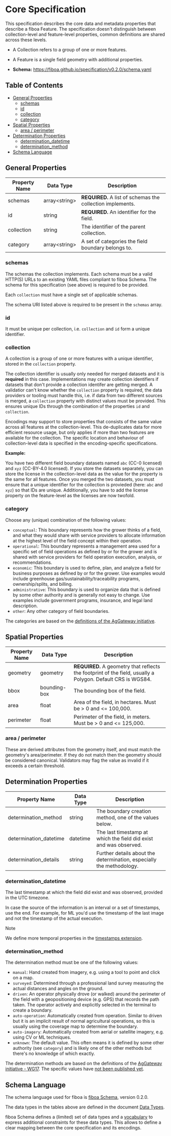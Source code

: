 # Core Specification <!-- omit in toc -->

This specification describes the core data and metadata properties that describe a fiboa Feature.
The specification doesn't distinguish between collection-level and feature-level properties,
common definitions are shared across these levels.

- A Collection refers to a group of one or more features.
- A Feature is a single field geometry with additional properties.

- **Schema:** <https://fiboa.github.io/specification/v0.2.0/schema.yaml>

## Table of Contents <!-- omit in toc -->

- [General Properties](#general-properties)
  - [schemas](#schemas)
  - [id](#id)
  - [collection](#collection)
  - [category](#category)
- [Spatial Properties](#spatial-properties)
  - [area / perimeter](#area--perimeter)
- [Determination Properties](#determination-properties)
  - [determination\_datetime](#determination_datetime)
  - [determination\_method](#determination_method)
- [Schema Language](#schema-language)

## General Properties

| Property Name | Data Type      | Description |
| ------------- | -------------- | ----------- |
| schemas       | array\<string> | **REQUIRED.** A list of schemas the collection implements. |
| id            | string         | **REQUIRED.** An identifier for the field. |
| collection    | string         | The identifier of the parent collection. |
| category      | array\<string> | A set of categories the field boundary belongs to. |

### schemas

The schemas the collection implements.
Each schema must be a valid HTTP(S) URLs to an existing YAML files compliant to fiboa Schema.
The schema for this specification (see above) is required to be provided.

Each `collection` must have a single set of applicable schemas.

The schema URI listed above is required to be present in the `schemas` array.

### id

It must be unique per collection, i.e. `collection` and `id` form a unique identifier.

### collection

A collection is a group of one or more features with a unique identifier, stored in the `collection` property.

The collection identifier is usually only needed for merged datasets and it is **required** in this case.
Implementations may create collection identifiers if datasets that don't provide a collection identifer are getting merged.
A validatior can't know whether the `collection` property is required, the data providers or tooling must handle this,
i.e. if data from two different sources is merged, a `collection` property with distinct values must be provided.
This ensures unique IDs through the combination of the properties `id` and `collection`.

Encodings may support to store properties that consists of the same value across all features at the collection-level.
This de-duplicates data for more efficient resource usage, but only applies if more than two features are available for the collection.
The specific location and behaviour of collection-level data is specified in the encoding-specific specifications.

**Example:**

You have two different field boundary datasets named `abc` (CC-0 licensed) and `xyz` (CC-BY-4.0 licensed).
If you store the datasets separately, you can store the license in the collection-level data
as the value for the property is the same for all features.
Once you merged the two datasets, you must ensure that a unique identifier for the collection is provieded
(here: `abc` and `xyz`) so that IDs are unique.
Additionally, you have to add the license property on the feature-level as the licenses are now twofold.

### category

Choose any (unique) combination of the following values:

- `conceptual`: This boundary represents how the grower thinks of a field, and what they would share with service
  providers to allocate information at the highest level of the field concept within their operation.
- `operational`: This boundary represents a management area used for a specific set of field operations as
  defined by or for the grower and is shared with service providers for field operation execution, analysis, or recommendations.
- `economic`: This boundary is used to define, plan, and analyze a field for business purposes as defined
  by or for the grower. Use examples would include greenhouse gas/sustainability/traceability programs, ownership/splits, and billing.
- `administrative`: This boundary is used to organize data that is defined by some other authority and is generally
  not easy to change. Use examples include government programs, insurance, and legal land description.
- `other`: Any other category of field boundaries.

The categories are based on the [definitions of the AgGateway initiative](https://aggateway.org/Portals/1010/WebSite/About%20Us/FIELD%20BOUNDARY%20FLYER%20122123.pdf?ver=2024-01-03-212959-590).

## Spatial Properties

| Property Name | Data Type    | Description |
| ------------- | ------------ | ----------- |
| geometry      | geometry     | **REQUIRED.** A geometry that reflects the footprint of the field, usually a Polygon. Default CRS is WGS84. |
| bbox          | bounding-box | The bounding box of the field. |
| area          | float        | Area of the field, in hectares. Must be > 0 and <= 100,000. |
| perimeter     | float        | Perimeter of the field, in meters. Must be > 0 and <= 125,000. |

### area / perimeter

These are derived attributes from the geometry itself,
and must match the geometry's area/perimeter. If they do not match then the
geometry should be considered canonical.
Validators may flag the value as invalid if it exceeds a certain threshold.

## Determination Properties

| Property Name          | Data Type | Description |
| ---------------------- | --------- | ----------- |
| determination_method   | string    | The boundary creation method, one of the values below. |
| determination_datetime | datetime  | The last timestamp at which the field did exist and was observed. |
| determination_details  | string    | Further details about the determination, especially the methodology. |

### determination_datetime

The last timestamp at which the field did exist and was observed, provided in the UTC timezone.

In case the source of the information is an interval or a set of timestamps, use the end.
For example, for ML you'd use the timestamp of the last image and not the
timestamp of the actual execution.

> [!NOTE]  
> We define more temporal properties in the
> [timestamps extension](https://github.com/fiboa/timestamps).

### determination_method

The determination method must be one of the following values:

- `manual`: Hand created from imagery, e.g. using a tool to point and click on a map.
- `surveyed`: Determined through a professional land survey measuring the actual distances and angles on the ground.
- `driven`: An operator physically drove (or walked) around the perimeter of the field with a geopositioning device (e.g. GPS) that records the path taken. The operator actively and explicitly selected in the terminal to create a boundary.
- `auto-operation`: Automatically created from operation. Similar to driven but it is an implicit result of normal agricultural operations, so this is usually using the coverage map to determine the boundary.
- `auto-imagery`: Automatically created from aerial or satellite imagery, e.g. using CV or ML techniques.
- `unknown`: The default value. This often means it is defined by some other authority (see `category`) and is likely one of the other methods but there's no knowledge of which exactly.

The determination methods are based on the definitions of the [AgGateway initiative - WG17](https://aggateway.org/).
The specific values have [not been published yet](https://github.com/fiboa/specification/issues/31).

## Schema Language

The schema language used for fiboa is [fiboa Schema](https://github.com/fiboa/schema), version 0.2.0.

The data types in the tables above are defined in the document
[Data Types](https://github.com/fiboa/schema/blob/v0.2.0/datatypes.md).

fiboa Schema defines a (limited) set of data types and a
[vocabulary](https://github.com/fiboa/schema/blob/v0.2.0/README.md#vocabulary)
to express additional constraints for these data types.
This allows to define a clear mapping between the core specification and its encodings.
